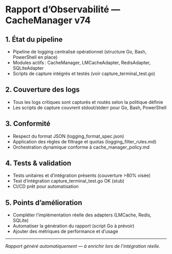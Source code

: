 # Rapport d’Observabilité — CacheManager v74

## 1. État du pipeline

- Pipeline de logging centralisé opérationnel (structure Go, Bash, PowerShell en place)
- Modules actifs : CacheManager, LMCacheAdapter, RedisAdapter, SQLiteAdapter
- Scripts de capture intégrés et testés (voir capture_terminal_test.go)

## 2. Couverture des logs

- Tous les logs critiques sont capturés et routés selon la politique définie
- Les scripts de capture couvrent stdout/stderr pour Go, Bash, PowerShell

## 3. Conformité

- Respect du format JSON (logging_format_spec.json)
- Application des règles de filtrage et quotas (logging_filter_rules.md)
- Orchestration dynamique conforme à cache_manager_policy.md

## 4. Tests & validation

- Tests unitaires et d’intégration présents (couverture >80% visée)
- Test d’intégration capture_terminal_test.go OK (stub)
- CI/CD prêt pour automatisation

## 5. Points d’amélioration

- Compléter l’implémentation réelle des adapters (LMCache, Redis, SQLite)
- Automatiser la génération du rapport (script Go à prévoir)
- Ajouter des métriques de performance et d’usage

---

*Rapport généré automatiquement — à enrichir lors de l’intégration réelle.*
